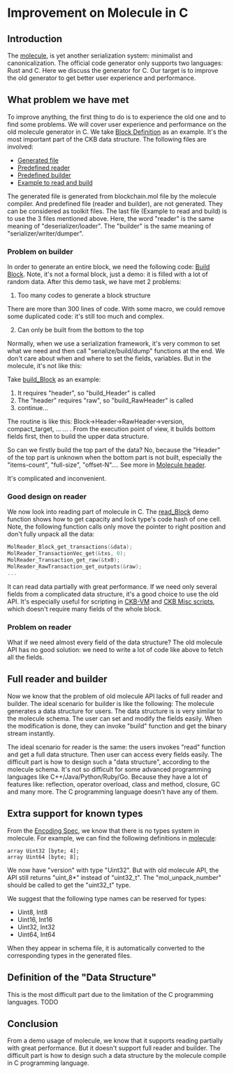 # Improvement on Molecule in C

## Introduction
The [molecule](https://github.com/nervosnetwork/molecule), is yet another serialization system: minimalist and canonicalization. The official code generator only supports two languages: Rust and C. Here we discuss the generator for C. Our target is to improve the old generator to get better user experience and performance.

## What problem we have met
To improve anything, the first thing to do is to experience the old one and to find some problems. We will cover user experience and performance on the old molecule generator in C. We take [Block Definition](https://github.com/XuJiandong/molecule-toolkit/blob/master/mol/blockchain.mol) as an example. It's the most important part of the CKB data structure. The following files are involved:

- [Generated file](https://github.com/XuJiandong/molecule-toolkit/blob/master/generated/blockchain-api.c)
- [Predefined reader](https://github.com/XuJiandong/molecule-toolkit/blob/master/include/molecule_reader.h)
- [Predefined builder](https://github.com/XuJiandong/molecule-toolkit/blob/master/include/molecule_builder.h)
- [Example to read and build](https://github.com/XuJiandong/molecule-toolkit/blob/master/src/blockchain-builder.c)

The generated file is generated from blockchain.mol file by the molecule compiler. And predefined file (reader and builder), are not generated. They can be considered as toolkit files. The last file (Example to read and build) is to use the 3 files mentioned above.
 Here, the word "reader" is the same meaning of "deserializer/loader". The "builder" is the same meaning of "serializer/writer/dumper".

### Problem on builder
In order to generate an entire block, we need the following code:
[Build Block](https://github.com/XuJiandong/molecule-toolkit/blob/ceac3b407ec13b689fc92bb212add65c8d432fd6/src/blockchain-builder.c#L12-L369). Note, it's not a formal block, just a demo: it is filled with a lot of random data. After this demo task, we have met 2 problems:

1. Too many codes to generate a block structure

There are more than 300 lines of code.  With some macro, we could remove some duplicated code: it's still too much and complex.

2. Can only be built from the bottom to the top

Normally, when we use a serialization framework, it's very common to set what we need and then call "serialize/build/dump" functions at the end. We don't care about when and where to set the fields, variables. But in the molecule, it's not like this: 

Take [build_Block](https://github.com/XuJiandong/molecule-toolkit/blob/ceac3b407ec13b689fc92bb212add65c8d432fd6/src/blockchain-builder.c#L349) as an example:
1. It requires "header", so "build_Header" is called
2. The "header" requires "raw", so "build_RawHeader" is called
3. continue...

The routine is like this:
Block->Header->RawHeader->version, compact_target, ... ... . From the execution point of view, it builds bottom fields first, then to build the upper data structure. 

So can we firstly build the top part of the data? No, because the "Header" of the top part is unknown when the bottom part is not built, especially the "items-count", "full-size", "offset-N".... See more in [Molecule header](https://github.com/nervosnetwork/rfcs/blob/master/rfcs/0008-serialization/0008-serialization.md#summary).

It's complicated and inconvenient.

### Good design on reader
We now look into reading part of molecule in C. The [read_Block](https://github.com/XuJiandong/molecule-toolkit/blob/ceac3b407ec13b689fc92bb212add65c8d432fd6/src/blockchain-builder.c#L370-L386) demo function shows how to get capacity and lock type's code hash of one cell. Note, the following function calls only move the pointer to right position and don't fully unpack all the data:
```C
MolReader_Block_get_transactions(&data);
MolReader_TransactionVec_get(&txs, 0);
MolReader_Transaction_get_raw(&tx0);
MolReader_RawTransaction_get_outputs(&raw);
...
```
It can read data partially with great performance. If we need only several fields from a complicated data structure, it's a good choice to use the old API. It's especially useful for scripting in [CKB-VM](https://github.com/nervosnetwork/ckb-vm) and [CKB Misc scripts](https://github.com/nervosnetwork/ckb-miscellaneous-scripts), which doesn't require many fields of the whole block.


### Problem on reader
What if we need almost every field of the data structure? The old molecule API has no good solution: we need to write a lot of code like above to fetch all the fields.

## Full reader and builder
Now we know that the problem of old molecule API lacks of full reader and builder. The ideal scenario for builder is like the following:
The molecule generates a data structure for users. The data structure is is very similar to the molecule schema. The user can
set and modify the fields easily. When the modification is done, they can invoke "build" function and get the binary stream instantly.

The ideal scenario for reader is the same: the users invokes "read" function and get a full data structure. Then user can access every fields easily. 
The difficult part is how to design such a "data structure", according to the molecule schema. It's not so difficult for some advanced programming languages like 
C++/Java/Python/Ruby/Go. Because they have a lot of features like: reflection, operator overload, class and method, closure, GC and many more. The C programming language
doesn't have any of them.


## Extra support for known types
From the [Encoding Spec](https://github.com/nervosnetwork/molecule/blob/master/docs/encoding_spec.md), we know that there is no types system in molecule.
For example, we can find the following definitions in [molecule](https://github.com/XuJiandong/molecule-toolkit/blob/master/mol/blockchain.mol):
```text
array Uint32 [byte; 4];
array Uint64 [byte; 8];
```
We now have "version" with type "Uint32". But with old molecule API, the API still returns "uint_8*" instead of "uint32_t".
The "mol_unpack_number" should be called to get the "uint32_t" type. 

We suggest that the following type names can be reserved for types:
- Uint8, Int8
- Uint16, Int16
- Uint32, Int32
- Uint64, Int64

When they appear in schema file, it is automatically converted to the corresponding types in the generated files.


## Definition of the "Data Structure"

This is the most difficult part due to the limitation of the C programming languages. TODO


## Conclusion
From a demo usage of molecule, we know that it supports reading partially with great performance. But it doesn't support full reader and builder.
The difficult part is how to design such a data structure by the molecule compile in C programming language.
